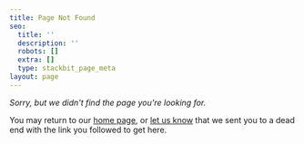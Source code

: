 ```yaml
---
title: Page Not Found
seo:
  title: ''
  description: ''
  robots: []
  extra: []
  type: stackbit_page_meta
layout: page
---
```

*Sorry, but we didn't find the page you're looking for.*

You may return to our [home page](mentorsoutreach.org), or [let us know](https://mentorsoutreach.org/contact) that we sent you to a dead end with the link you followed to get here.
